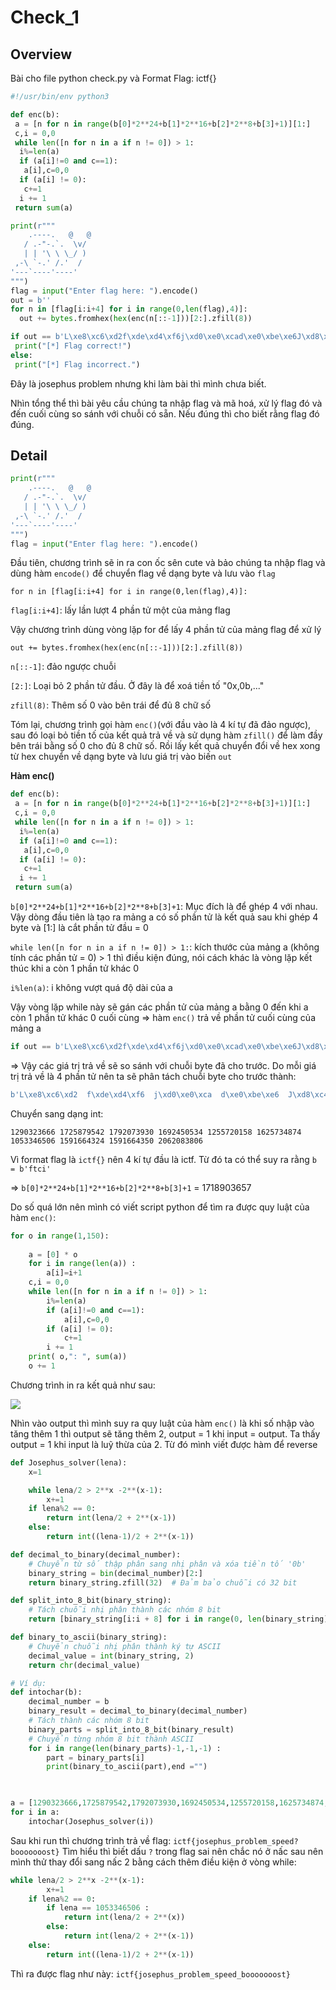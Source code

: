 # Check_1

## Overview

Bài cho file python check.py và Format Flag: ictf{}

```python
#!/usr/bin/env python3

def enc(b):
 a = [n for n in range(b[0]*2**24+b[1]*2**16+b[2]*2**8+b[3]+1)][1:]
 c,i = 0,0
 while len([n for n in a if n != 0]) > 1:
  i%=len(a)
  if (a[i]!=0 and c==1):
   a[i],c=0,0
  if (a[i] != 0):
   c+=1
  i += 1
 return sum(a)

print(r"""
    .----.   @   @
   / .-"-.`.  \v/
   | | '\ \ \_/ )
 ,-\ `-.' /.'  /
'---`----'----'
""")
flag = input("Enter flag here: ").encode()
out = b''
for n in [flag[i:i+4] for i in range(0,len(flag),4)]:
  out += bytes.fromhex(hex(enc(n[::-1]))[2:].zfill(8))

if out == b'L\xe8\xc6\xd2f\xde\xd4\xf6j\xd0\xe0\xcad\xe0\xbe\xe6J\xd8\xc4\xde`\xe6\xbe\xda>\xc8\xca\xca^\xde\xde\xc4^\xde\xde\xdez\xe8\xe6\xde':
 print("[*] Flag correct!")
else:
 print("[*] Flag incorrect.")
```

Đây là josephus problem nhưng khi làm bài thì mình chưa biết. 

Nhìn tổng thể thì bài yêu cầu chúng ta nhập flag và mã hoá, xử lý flag đó và đến cuối cùng so sánh với chuỗi có sẵn. Nếu đúng thì cho biết rằng flag đó đúng.

## Detail

```python
print(r"""
    .----.   @   @
   / .-"-.`.  \v/
   | | '\ \ \_/ )
 ,-\ `-.' /.'  /
'---`----'----'
""")
flag = input("Enter flag here: ").encode()
```

Đầu tiên, chương trình sẽ in ra con ốc sên cute và bảo chúng ta nhập flag và dùng hàm `encode()` để chuyển flag về dạng byte và lưu vào `flag`

`for n in [flag[i:i+4] for i in range(0,len(flag),4)]:` 

`flag[i:i+4]`: lấy lần lượt 4 phần tử một của mảng flag

Vậy chương trình dùng vòng lặp for để lấy 4 phần tử của mảng flag để xử lý

`out += bytes.fromhex(hex(enc(n[::-1]))[2:].zfill(8))`

`n[::-1]`: đảo ngược chuỗi

`[2:]`: Loại bỏ 2 phần tử đầu. Ở đây là để xoá tiền tố "0x,0b,..."

`zfill(8)`: Thêm số 0 vào bên trái để đủ 8 chữ số

Tóm lại, chương trình gọi hàm `enc()`(với đầu vào là 4 kí tự đã đảo ngược), sau đó loại bỏ tiền tố của kết quả trả về và sử dụng hàm `zfill()` để làm đầy bên trái bằng số 0 cho đủ 8 chữ số. Rồi lấy kết quả chuyển đổi về hex xong từ hex chuyển về dạng byte và lưu giá trị vào biến `out`

**Hàm enc()**

```python
def enc(b):
 a = [n for n in range(b[0]*2**24+b[1]*2**16+b[2]*2**8+b[3]+1)][1:]
 c,i = 0,0
 while len([n for n in a if n != 0]) > 1:
  i%=len(a)
  if (a[i]!=0 and c==1):
   a[i],c=0,0
  if (a[i] != 0):
   c+=1
  i += 1
 return sum(a)
```
`b[0]*2**24+b[1]*2**16+b[2]*2**8+b[3]+1`: Mục đích là để ghép 4 với nhau. Vậy dòng đầu tiên là tạo ra mảng a có số phần tử là kết quả sau khi ghép 4 byte và [1:] là cắt phần tử đầu = 0

`while len([n for n in a if n != 0]) > 1:`: kích thước của mảng a (không tính các phần tử = 0) > 1 thì điều kiện đúng, nói cách khác là vòng lặp kết thúc khi a còn 1 phần tử khác 0

`i%len(a)`: i không vượt quá độ dài của a

Vậy vòng lặp while này sẽ gán các phần tử của mảng a bằng 0 đến khi a còn 1 phần tử khác 0 cuối cùng => hàm `enc()` trả về phần tử cuối cùng của mảng a

```python
if out == b'L\xe8\xc6\xd2f\xde\xd4\xf6j\xd0\xe0\xcad\xe0\xbe\xe6J\xd8\xc4\xde`\xe6\xbe\xda>\xc8\xca\xca^\xde\xde\xc4^\xde\xde\xdez\xe8\xe6\xde': 
```

=> Vậy các giá trị trả về sẽ so sánh với chuỗi byte đã cho trước. Do mỗi giá trị trả về là 4 phần tử nên ta sẽ phân tách chuỗi byte cho trước thành:

```python
b'L\xe8\xc6\xd2  f\xde\xd4\xf6  j\xd0\xe0\xca  d\xe0\xbe\xe6  J\xd8\xc4\xde  `\xe6\xbe\xda  >\xc8\xca\xca  ^\xde\xde\xc4  ^\xde\xde\xde  z\xe8\xe6\xde'
```

Chuyển sang dạng int:

`1290323666 1725879542 1792073930 1692450534 1255720158 1625734874 1053346506 1591664324 1591664350 2062083806 `

Vì format flag là `ictf{}` nên 4 kí tự đầu là ictf. Từ đó ta có thể suy ra rằng `b = b'ftci'`

=> `b[0]*2**24+b[1]*2**16+b[2]*2**8+b[3]+1` = 1718903657

Do số quá lớn nên mình có viết script python để tìm ra được quy luật của hàm `enc()`:

```python
for o in range(1,150):
    
    a = [0] * o
    for i in range(len(a)) :
        a[i]=i+1
    c,i = 0,0
    while len([n for n in a if n != 0]) > 1:
        i%=len(a)
        if (a[i]!=0 and c==1):
            a[i],c=0,0 
        if (a[i] != 0):
            c+=1
        i += 1
    print( o,": ", sum(a))
    o += 1
```
Chương trình in ra kết quả như sau:

![](/img/While.png)

Nhìn vào output thì mình suy ra quy luật của hàm `enc()` là khi số nhập vào tăng thêm 1 thì output sẽ tăng thêm 2, output = 1 khi input = output. Ta thấy output = 1 khi input là luỹ thừa của 2. Từ đó mình viết được hàm để reverse 

```python
def Josephus_solver(lena):
    x=1

    while lena/2 > 2**x -2**(x-1):      
        x+=1
    if lena%2 == 0:
        return int(lena/2 + 2**(x-1))
    else:
        return int((lena-1)/2 + 2**(x-1))

def decimal_to_binary(decimal_number):
    # Chuyển từ số thập phân sang nhị phân và xóa tiền tố '0b'
    binary_string = bin(decimal_number)[2:]
    return binary_string.zfill(32)  # Đảm bảo chuỗi có 32 bit

def split_into_8_bit(binary_string):
    # Tách chuỗi nhị phân thành các nhóm 8 bit
    return [binary_string[i:i + 8] for i in range(0, len(binary_string), 8)]

def binary_to_ascii(binary_string):
    # Chuyển chuỗi nhị phân thành ký tự ASCII
    decimal_value = int(binary_string, 2)
    return chr(decimal_value)

# Ví dụ:
def intochar(b):
    decimal_number = b
    binary_result = decimal_to_binary(decimal_number)
    # Tách thành các nhóm 8 bit
    binary_parts = split_into_8_bit(binary_result)
    # Chuyển từng nhóm 8 bit thành ASCII
    for i in range(len(binary_parts)-1,-1,-1) :
        part = binary_parts[i]
        print(binary_to_ascii(part),end ="")
    


a = [1290323666,1725879542,1792073930,1692450534,1255720158,1625734874,1053346506,1591664324,1591664350,2062083806 ]
for i in a:
    intochar(Josephus_solver(i)) 
```
Sau khi run thì chương trình trả về flag:
`ictf{josephus_problem_speed?booooooost}`
Tìm hiểu thì biết dấu `?` trong flag sai nên chắc nó ở nấc sau nên mình thử thay đổi sang nấc 2 bằng cách thêm điều kiện ở vòng while:
```python
while lena/2 > 2**x -2**(x-1):      
        x+=1
    if lena%2 == 0:
        if lena == 1053346506 :
            return int(lena/2 + 2**(x))
        else:
            return int(lena/2 + 2**(x-1))
    else:
        return int((lena-1)/2 + 2**(x-1))
```
 Thì ra được flag như này:
`ictf{josephus_problem_speed_booooooost}`











